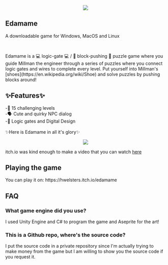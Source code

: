 <p align="center">
  <img src="https://user-images.githubusercontent.com/84760072/187539218-643eefdb-2d03-4d19-a549-6b4a005c5f82.png"/>
</p>

<h2>Edamame</h2>
  <p>A downloadable game for Windows, MacOS and Linux </p> 
  <br/>
<p>Edamame is a 💻 logic-gate 💻 / 🧦 block-pushing 🧦 puzzle game where you guide Millman the engineer through a series of puzzles where you connect logic gates and wires to complete every level. Put yourself into Millman's [shoes](https://en.wikipedia.org/wiki/Shoe) and solve puzzles by pushing blocks around!  </p>
  
<h2>✨Features✨</h2>
-🥦 15 challenging levels  <br/>
-🗣️ Cute and quirky NPC dialog  <br/>
-🍟 Logic gates and Digital Design  <br/>
<br/>
✨Here is Edamame in all it's glory✨
<p align="center">
  <img src="https://img.itch.zone/aW1nLzc5MDQ1MjMucG5n/original/7Y4ZBE.png"/>
</p>
  
itch.io was kind enough to make a video that you can watch [here](https://www.youtube.com/watch?v=6dCfxoYuqq8)

<h2>Playing the game</h2>
You can play it on: https://hwelsters.itch.io/edamame

<h2>FAQ</h2>
<h3>What game engine did you use?</h3>
I used Unity Engine and C# to program the game and Aseprite for the art!
<h3>This is a Github repo, where's the source code?</h3>
I put the source code in a private repository since I'm actually trying to make money from the game but I am willing to show you the source code if you request it.
